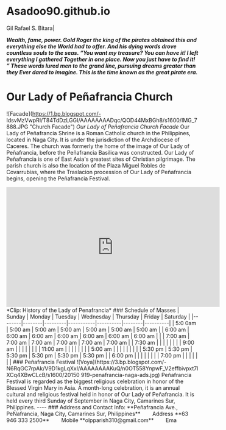 # Asadoo90.github.io
Gil Rafael S. Bitara|



***Wealth, fame, power.
Gold Roger the king of the pirates obtained this and everything else the
World had to offer. And his dying words drove countless souls to the seas.
“You want my treasure? You can have it! I left everything I gathered
Together in one place. Now you just have to find it! ”
These words lured men to the grand line, pursuing dreams greater than they
Ever dared to imagine. This is the time known as the great pirate era.***

# Our Lady of Peñafrancia Church
![Facade](https://1.bp.blogspot.com/-
IdsvMzVwpRI/T84TdDzLGGI/AAAAAAAADqc/QOD44MxBGh8/s1600/IMG_7888.JPG "Church Facade")
*Our Lady of Peñafrancia Church Facade*
Our Lady of Peñafrancia Shrine is a Roman Catholic church in the Philippines, located in Naga City. It is
under the jurisdiction of the Archdiocese of Caceres. The church was formerly the home of the image of
Our Lady of Peñafrancia, before the Peñafrancia Basilica was constructed. Our Lady of Peñafrancia is one
of East Asia's greatest sites of Christian pilgrimage.
The parish church is also the location of the Plaza Miguel Robles de Covarrubias, where the Traslacion
procession of Our Lady of Peñafrancia begins, opening the Peñafrancia Festival.
<iframe width="560" height="315" src="https://www.youtube.com/embed/2vcnN4rPsM4?si=KIhOkItmcZMQt8o" title="YouTube video player" frameborder="0" allow="accelerometer; autoplay; clipboardwrite; encrypted-media; gyroscope; picture-in-picture; web-share" allowfullscreen></iframe>
*Clip: History of the Lady of Penafrancia*
### Schedule of Masses
| Sunday | Monday | Tuesday | Wednesday | Thursday | Friday | Saturday |
|--------|--------|---------|-----------|----------|--------|----------|
| 5:0 0am | 5:00 am | 5:00 am | 5:00 am | 5:00 am | 5:00 am | 5:00 am |
| 6:00 am | 6:00 am | 6:00 am | 6:00 am | 6:00 am | 6:00 am | 6:00 am |
| | 7:00 am | 7:00 am | 7:00 am | 7:00 am | 7:00 am | 7:00 am |
| 7:30 am | | | | | | |
| 9:00 am | | | | | | |
| 11:00 am | | | | | | |
| 5:00 am | | | | | | |
| | 5:30 pm | 5:30 pm | 5:30 pm | 5:30 pm | 5:30 pm | 5:30 pm |
| 6:00 pm | | | | | | |
| 7:00 pm | | | | | | |
### Peñafrancia Festival
![Voya](https://3.bp.blogspot.com/-
N6RqGC7rpAk/V9D1kgLqXxI/AAAAAAAAKuQ/n0OT558YnpwF_V2effbivpxt7lXCq4XBwCLcB/s1600/20150
919-penafrancia-naga-ads.jpg)
Peñafrancia Festival is regarded as the biggest religious celebration in honor of the Blessed Virgin Mary
in Asia. A month-long celebration, it is an annual cultural and religious festival held in honor of Our Lady
of Peñafrancia. It is held every third Sunday of September in Naga City, Camarines Sur, Philippines.
----
### Address and Contact Info:
 **Peñafrancia Ave., PeÑafrancia, Naga City, Camarines Sur, Philippines**
&nbsp; &nbsp; &nbsp; &nbsp;Address
 **63 946 333 2500**
&nbsp; &nbsp; &nbsp; &nbsp;Mobile
 **olpparish310@gmail.com**
&nbsp; &nbsp; &nbsp; &nbsp;Ema


